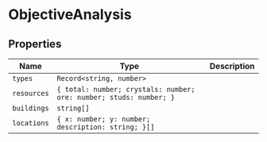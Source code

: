 # ObjectiveAnalysis

## Properties

| Name | Type | Description |
|------|------|-------------|
| `types` | `Record<string, number>` |  |
| `resources` | `{ total: number; crystals: number; ore: number; studs: number; }` |  |
| `buildings` | `string[]` |  |
| `locations` | `{ x: number; y: number; description: string; }[]` |  |

